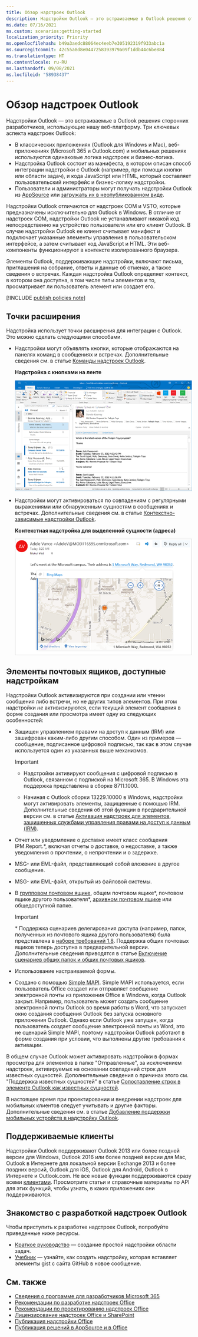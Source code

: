 ```yaml
---
title: Обзор надстроек Outlook
description: Надстройки Outlook — это встраиваемые в Outlook решения от сторонних разработчиков, использующие нашу веб-платформу.
ms.date: 07/16/2021
ms.custom: scenarios:getting-started
localization_priority: Priority
ms.openlocfilehash: b49a3aedc88064ec4eeb7e305192319f933abc1a
ms.sourcegitcommit: 42c55a8d8e0447258393979a09f1ddb44c6be884
ms.translationtype: HT
ms.contentlocale: ru-RU
ms.lasthandoff: 09/08/2021
ms.locfileid: "58938437"
---
```

# <a name="outlook-add-ins-overview"></a>Обзор надстроек Outlook

Надстройки Outlook — это встраиваемые в Outlook решения сторонних разработчиков, использующие нашу веб-платформу. Три ключевых аспекта надстроек Outlook:

- В классических приложениях (Outlook для Windows и Mac), веб-приложениях (Microsoft 365 и Outlook.com) и мобильных решениях используются одинаковые логика надстроек и бизнес-логика.
- Надстройка Outlook состоит из манифеста, в котором описан способ интеграции надстройки с Outlook (например, при помощи кнопки или области задач), и кода JavaScript или HTML, который составляет пользовательский интерфейс и бизнес-логику надстройки.
- Пользователи и администраторы могут получать надстройки Outlook из [AppSource](https://appsource.microsoft.com) или [загружать их в неопубликованном виде](sideload-outlook-add-ins-for-testing.md).

Надстройки Outlook отличаются от надстроек COM и VSTO, которые предназначены исключительно для Outlook в Windows. В отличие от надстроек COM, надстройки Outlook не устанавливают никакой код непосредственно на устройство пользователя или его клиент Outlook. В случае надстройки Outlook ее клиент считывает манифест и подключает указанные элементы управления в пользовательском интерфейсе, а затем считывает код JavaScript и HTML. Эти веб-компоненты функционируют в контексте изолированного браузера.

Элементы Outlook, поддерживающие надстройки, включают письма, приглашения на собрание, ответы и данные об отменах, а также сведения о встречах. Каждая надстройка Outlook определяет контекст, в котором она доступна, в том числе типы элементов и то, просматривает ли пользователь элемент или создает его.

[!INCLUDE [publish policies note](../includes/note-publish-policies.md)]

## <a name="extension-points"></a>Точки расширения

Надстройка использует точки расширения для интеграции с Outlook. Это можно сделать следующими способами.

- Надстройки могут объявлять кнопки, которые отображаются на панелях команд в сообщениях и встречах. Дополнительные сведения см. в статье [Команды надстроек Outlook](add-in-commands-for-outlook.md).

    **Надстройка с кнопками на ленте**

    ![Команда надстройки для фигуры без интерфейса.](../images/uiless-command-shape.png)

- Надстройки могут активироваться по совпадениям с регулярными выражениями или обнаруженным сущностям в сообщениях и встречах. Дополнительные сведения см. в статье [Контекстно-зависимые надстройки Outlook](contextual-outlook-add-ins.md).

    **Контекстная надстройка для выделенной сущности (адреса)**

    ![Показывает контекстное приложение на карте.](../images/outlook-detected-entity-card.png)

## <a name="mailbox-items-available-to-add-ins"></a>Элементы почтовых ящиков, доступные надстройкам

Надстройки Outlook активизируются при создании или чтении сообщения либо встречи, но не других типов элементов. При этом надстройки *не* активизируются, если текущий элемент сообщения в форме создания или просмотра имеет одну из следующих особенностей:

- Защищен управлением правами на доступ к данным (IRM) или зашифрован каким-либо другим способом. Один из примеров — сообщение, подписанное цифровой подписью, так как в этом случае используется один из указанных выше механизмов.

  > [!IMPORTANT]
  >
  > - Надстройки активируют сообщения с цифровой подписью в Outlook, связанном с подпиской на Microsoft 365. В Windows эта поддержка представлена в сборке 8711.1000.
  >
  > - Начиная с Outlook сборки 13229.10000 в Windows, надстройки могут активировать элементы, защищенные с помощью IRM. Дополнительные сведения об этой функции в предварительной версии см. в статье [Активация надстроек для элементов, защищенных службами управления правами на доступ к данным (IRM)](../reference/objectmodel/preview-requirement-set/outlook-requirement-set-preview.md#add-in-activation-on-items-protected-by-information-rights-management-irm).

- Отчет или уведомление о доставке имеет класс сообщения IPM.Report.*, включая отчеты о доставке, о недоставке, а также уведомления о прочтении, о непрочтении и о задержке.

- MSG- или EML-файл, представляющий собой вложение в другое сообщение.

- MSG- или EML-файл, открытый из файловой системы.

- В [групповом почтовом ящике](/microsoft-365/admin/create-groups/compare-groups?view=o365-worldwide&preserve-view=true#shared-mailboxes), общем почтовом ящике\*, почтовом ящике другого пользователя\*, [архивном почтовом ящике](/office365/servicedescriptions/exchange-online-archiving-service-description/archive-features#archive-mailbox) или общедоступной папке.

  > [!IMPORTANT]
  > \* Поддержка сценариев делегирования доступа (например, папок, полученных из почтового ящика другого пользователя) была представлена в [наборе требований 1.8](../reference/objectmodel/requirement-set-1.8/outlook-requirement-set-1.8.md). Поддержка общих почтовых ящиков теперь доступна в предварительной версии. Дополнительные сведения приводятся в статье [Включение сценариев общих папок и общих почтовых ящиков](delegate-access.md).

- Использование настраиваемой формы.

- Создано с помощью [Simple MAPI](https://support.microsoft.com/topic/a3d3f856-eaf6-b6d8-3617-186c0a1123c5). Simple MAPI используется, если пользователь Office создает или отправляет сообщение электронной почты из приложения Office в Windows, когда Outlook закрыт. Например, пользователь может создать сообщение электронной почты Outlook во время работы в Word, что запускает окно создания сообщения Outlook без запуска основного приложения Outlook. Однако если Outlook уже запущен, когда пользователь создает сообщение электронной почты из Word, это не сценарий Simple MAPI, поэтому надстройки Outlook работают в форме создания при условии, что выполнены другие требования к активации.

В общем случае Outlook может активировать надстройки в формах просмотра для элементов в папке "Отправленные", за исключением надстроек, активируемых на основании совпадений строк для известных сущностей. Дополнительные сведения о причинах этого см. "Поддержка известных сущностей" в статье [Сопоставление строк в элементе Outlook как известных сущностей](match-strings-in-an-item-as-well-known-entities.md).

В настоящее время при проектировании и внедрении надстроек для мобильных клиентов следует учитывать и другие факторы. Дополнительные сведения см. в статье [Добавление поддержки мобильных устройств в надстройку Outlook](add-mobile-support.md#compose-mode-and-appointments).

## <a name="supported-clients"></a>Поддерживаемые клиенты

Надстройки Outlook поддерживают Outlook 2013 или более поздней версии для Windows, Outlook 2016 или более поздней версии для Mac, Outlook в Интернете для локальной версии Exchange 2013 и более поздних версий, Outlook для iOS, Outlook для Android, Outlook в Интернете и Outlook.com. Не все новые функции поддерживаются сразу всеми [клиентами](../reference/requirement-sets/outlook-api-requirement-sets.md#requirement-sets-supported-by-exchange-servers-and-outlook-clients). Просмотрите статьи и справочные материалы по API для этих функций, чтобы узнать, в каких приложениях они поддерживаются.

## <a name="get-started-building-outlook-add-ins"></a>Знакомство с разработкой надстроек Outlook

Чтобы приступить к разработке надстроек Outlook, попробуйте приведенные ниже ресурсы.

- [Краткое руководство](../quickstarts/outlook-quickstart.md) — создание простой надстройки области задач.
- [Учебник](../tutorials/outlook-tutorial.md) — узнайте, как создать надстройку, которая вставляет элементы gist с сайта GitHub в новое сообщение.

## <a name="see-also"></a>См. также

- [Сведения о программе для разработчиков Microsoft 365](https://developer.microsoft.com/microsoft-365/dev-program)
- [Рекомендации по разработке надстроек Office](../concepts/add-in-development-best-practices.md)
- [Рекомендации по проектированию надстроек Office](../design/add-in-design.md)
- [Лицензирование надстроек Office и SharePoint](/office/dev/store/license-your-add-ins)
- [Публикация надстройки Office](../publish/publish.md)
- [Публикация решений в AppSource и в Office](/office/dev/store/submit-to-the-office-store)
